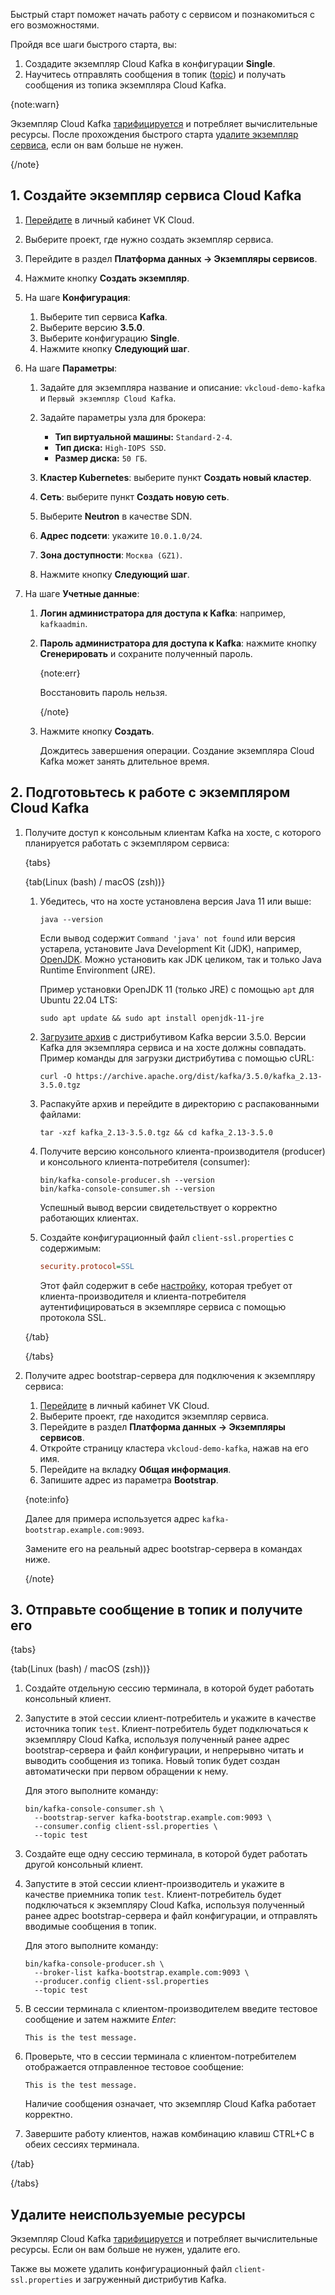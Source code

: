 Быстрый старт поможет начать работу с сервисом и познакомиться с его возможностями.

Пройдя все шаги быстрого старта, вы:

1. Создадите экземпляр Cloud Kafka в конфигурации **Single**.
1. Научитесь отправлять сообщения в топик ([topic](https://kafka.apache.org/documentation/#intro_concepts_and_terms)) и получать сообщения из топика экземпляра Cloud Kafka.

{note:warn}

Экземпляр Cloud Kafka [тарифицируется](../tariffication) и потребляет вычислительные ресурсы. После прохождения быстрого старта [удалите экземпляр сервиса](#udalite_neispolzuemye_resursy), если он вам больше не нужен.

{/note}

## 1. Создайте экземпляр сервиса Cloud Kafka

1. [Перейдите](https://msk.cloud.vk.com/app/) в личный кабинет VK Cloud.
1. Выберите проект, где нужно создать экземпляр сервиса.
1. Перейдите в раздел **Платформа данных → Экземпляры сервисов**.
1. Нажмите кнопку **Создать экземпляр**.
1. На шаге **Конфигурация**:

   1. Выберите тип сервиса **Kafka**.
   1. Выберите версию **3.5.0**.
   1. Выберите конфигурацию **Single**.
   1. Нажмите кнопку **Следующий шаг**.

1. На шаге **Параметры**:

   1. Задайте для экземпляра название и описание: `vkcloud-demo-kafka` и `Первый экземпляр Cloud Kafka`.
   1. Задайте параметры узла для брокера:

      - **Тип виртуальной машины:** `Standard-2-4`.
      - **Тип диска:** `High-IOPS SSD`.
      - **Размер диска:** `50 ГБ`.

   1. **Кластер Kubernetes**: выберите пункт **Создать новый кластер**.
   1. **Сеть**: выберите пункт **Создать новую сеть**.
   1. Выберите **Neutron** в качестве SDN.
   1. **Адрес подсети**: укажите `10.0.1.0/24`.
   1. **Зона доступности**: `Москва (GZ1)`.
   1. Нажмите кнопку **Следующий шаг**.

1. На шаге **Учетные данные**:

   1. **Логин администратора для доступа к Kafka**: например, `kafkaadmin`.
   1. **Пароль администратора для доступа к Kafka**: нажмите кнопку **Сгенерировать** и сохраните полученный пароль.

      {note:err}

      Восстановить пароль нельзя.

      {/note}

   1. Нажмите кнопку **Создать**.

      Дождитесь завершения операции. Создание экземпляра Cloud Kafka может занять длительное время.

## 2. Подготовьтесь к работе с экземпляром Cloud Kafka

1. Получите доступ к консольным клиентам Kafka на хосте, с которого планируется работать с экземпляром сервиса:

   {tabs}

   {tab(Linux (bash) / macOS (zsh))}

   1. Убедитесь, что на хосте установлена версия Java 11 или выше:

      ```console
      java --version
      ```

      Если вывод содержит `Command 'java' not found` или версия устарела, установите Java Development Kit (JDK), например, [OpenJDK](https://openjdk.org/install/). Можно установить как JDK целиком, так и только Java Runtime Environment (JRE).

      Пример установки OpenJDK 11 (только JRE) с помощью `apt` для Ubuntu 22.04 LTS:

      ```console
      sudo apt update && sudo apt install openjdk-11-jre
      ```

   1. [Загрузите архив](https://archive.apache.org/dist/kafka/3.5.0/kafka_2.13-3.5.0.tgz) с дистрибутивом Kafka версии 3.5.0. Версии Kafka для экземпляра сервиса и на хосте должны совпадать. Пример команды для загрузки дистрибутива с помощью cURL:

      ```console
      curl -O https://archive.apache.org/dist/kafka/3.5.0/kafka_2.13-3.5.0.tgz
      ```

   1. Распакуйте архив и перейдите в директорию с распакованными файлами:

      ```console
      tar -xzf kafka_2.13-3.5.0.tgz && cd kafka_2.13-3.5.0
      ```

   1. Получите версию консольного клиента-производителя (producer) и консольного клиента-потребителя (consumer):

      ```console
      bin/kafka-console-producer.sh --version
      bin/kafka-console-consumer.sh --version
      ```

      Успешный вывод версии свидетельствует о корректно работающих клиентах.

   1. Создайте конфигурационный файл `client-ssl.properties` с содержимым:

      ```ini
      security.protocol=SSL
      ```

      Этот файл содержит в себе [настройку](https://kafka.apache.org/documentation/#security_configclients), которая требует от клиента-производителя и клиента-потребителя аутентифицироваться в экземпляре сервиса с помощью протокола SSL.

   {/tab}

   {/tabs}

1. Получите адрес bootstrap-сервера для подключения к экземпляру сервиса:

   1. [Перейдите](https://msk.cloud.vk.com/app/) в личный кабинет VK Cloud.
   1. Выберите проект, где находится экземпляр сервиса.
   1. Перейдите в раздел **Платформа данных → Экземпляры сервисов**.
   1. Откройте страницу кластера `vkcloud-demo-kafka`, нажав на его имя.
   1. Перейдите на вкладку **Общая информация**.
   1. Запишите адрес из параметра **Bootstrap**.

   {note:info}

   Далее для примера используется адрес `kafka-bootstrap.example.com:9093`.

   Замените его на реальный адрес bootstrap-сервера в командах ниже.

   {/note}

## 3. Отправьте сообщение в топик и получите его

{tabs}

{tab(Linux (bash) / macOS (zsh))}

1. Создайте отдельную сессию терминала, в которой будет работать консольный клиент.
1. Запустите в этой сессии клиент-потребитель и укажите в качестве источника топик `test`. Клиент-потребитель будет подключаться к экземпляру Cloud Kafka, используя полученный ранее адрес bootstrap-сервера и файл конфигурации, и непрерывно читать и выводить сообщения из топика. Новый топик будет создан автоматически при первом обращении к нему.

   Для этого выполните команду:

   ```console
   bin/kafka-console-consumer.sh \
     --bootstrap-server kafka-bootstrap.example.com:9093 \
     --consumer.config client-ssl.properties \
     --topic test
   ```

1. Создайте еще одну сессию терминала, в которой будет работать другой консольный клиент.
1. Запустите в этой сессии клиент-производитель и укажите в качестве приемника топик `test`. Клиент-потребитель будет подключаться к экземпляру Cloud Kafka, используя полученный ранее адрес bootstrap-сервера и файл конфигурации, и отправлять вводимые сообщения в топик.

   Для этого выполните команду:

   ```console
   bin/kafka-console-producer.sh \
     --broker-list kafka-bootstrap.example.com:9093 \
     --producer.config client-ssl.properties
     --topic test
   ```

1. В сессии терминала с клиентом-производителем введите тестовое сообщение и затем нажмите _Enter_:

   ```text
   This is the test message.
   ```

1. Проверьте, что в сессии терминала с клиентом-потребителем отображается отправленное тестовое сообщение:

   ```text
   This is the test message.
   ```

   Наличие сообщения означает, что экземпляр Cloud Kafka работает корректно.

1. Завершите работу клиентов, нажав комбинацию клавиш CTRL+C в обеих сессиях терминала.

{/tab}

{/tabs}

## Удалите неиспользуемые ресурсы

Экземпляр Cloud Kafka [тарифицируется](../tariffication) и потребляет вычислительные ресурсы. Если он вам больше не нужен, удалите его.

Также вы можете удалить конфигурационный файл `client-ssl.properties` и загруженный дистрибутив Kafka.

